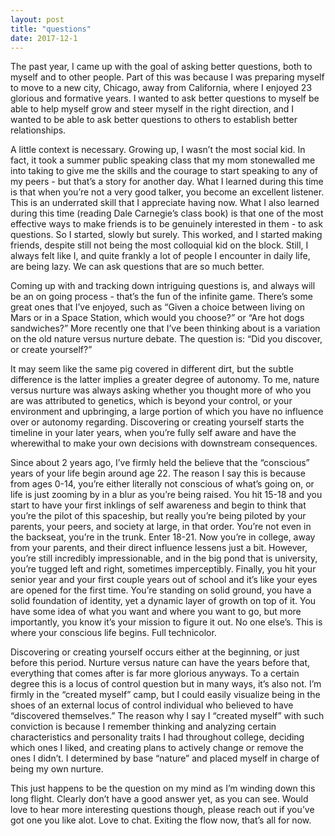 ```yaml
---
layout: post
title: "questions"
date: 2017-12-1
---
```


The past year, I came up with the goal of asking better questions, both to myself and to other people. Part of this was because I was preparing myself to move to a new city, Chicago, away from California, where I enjoyed 23 glorious and formative years. I wanted to ask better questions to myself be able to help myself grow and steer myself in the right direction, and I wanted to be able to ask better questions to others to establish better relationships. 

A little context is necessary. Growing up, I wasn’t the most social kid. In fact, it took a summer public speaking class that my mom stonewalled me into taking to give me the skills and the courage to start speaking to any of my peers - but that’s a story for another day. What I learned during this time is that when you’re not a very good talker, you become an excellent listener. This is an underrated skill that I appreciate having now. What I also learned during this time (reading Dale Carnegie’s class book) is that one of the most effective ways to make friends is to be genuinely interested in them - to ask questions. So I started, slowly but surely. This worked, and I started making friends, despite still not being the most colloquial kid on the block. Still, I always felt like I, and quite frankly a lot of people I encounter in daily life, are being lazy. We can ask questions that are so much better. 

Coming up with and tracking down intriguing questions is, and always will be an on going process - that’s the fun of the infinite game. There’s some great ones that I’ve enjoyed, such as “Given a choice between living on Mars or in a Space Station, which would you choose?” or “Are hot dogs sandwiches?” More recently one that I’ve been thinking about is a variation on the old nature versus nurture debate. The question is: “Did you discover, or create yourself?” 

It may seem like the same pig covered in different dirt, but the subtle difference is the latter implies a greater degree of autonomy. To me, nature versus nurture was always asking whether you thought more of who you are was attributed to genetics, which is beyond your control, or your environment and upbringing, a large portion of which you have no influence over or autonomy regarding. Discovering or creating yourself starts the timeline in your later years, when you’re fully self aware and have the wherewithal to make your own decisions with downstream consequences. 

Since about 2 years ago, I’ve firmly held the believe that the “conscious” years of your life begin around age 22. The reason I say this is because from ages 0-14, you’re either literally not conscious of what’s going on, or life is just zooming by in a blur as you’re being raised. You hit 15-18 and you start to have your first inklings of self awareness and begin to think that you’re the pilot of this spaceship, but really you’re being piloted by your parents, your peers, and society at large, in that order. You’re not even in the backseat, you’re in the trunk. Enter 18-21. Now you’re in college, away from your parents, and their direct influence lessens just a bit. However, you’re still incredibly impressionable, and in the big pond that is university, you’re tugged left and right, sometimes imperceptibly. Finally, you hit your senior year and your first couple years out of school and it’s like your eyes are opened for the first time. You’re standing on solid ground, you have a solid foundation of identity, yet a dynamic layer of growth on top of it. You have some idea of what you want and where you want to go, but more importantly, you know it’s your mission to figure it out. No one else’s. This is where your conscious life begins. Full technicolor. 

Discovering or creating yourself occurs either at the beginning, or just before this period. Nurture versus nature can have the years before that, everything that comes after is far more glorious anyways. To a certain degree this is a locus of control question but in many ways, it’s also not. I’m firmly in the “created myself” camp, but I could easily visualize being in the shoes of an external locus of control individual who believed to have “discovered themselves.” 
The reason why I say I “created myself” with such conviction is because I remember thinking and analyzing certain characteristics and personality traits I had throughout college, deciding which ones I liked, and creating plans to actively change or remove the ones I didn’t. I determined by base “nature” and placed myself in charge of being my own nurture. 

This just happens to be the question on my mind as I’m winding down this long flight. Clearly don’t  have a good answer yet, as you can see. Would love to hear more interesting questions though, please reach out if you’ve got one you like alot. Love to chat. Exiting the flow now, that’s all for now. 
